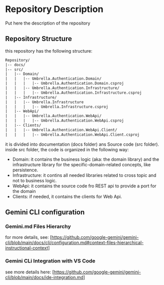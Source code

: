 # Repository Description

Put here the description of the repository

## Repository Structure

this repository has the following structure:

```txt
Repository/
|-- docs/
|-- src/
|   |-- Domain/
|   |   |-- Umbrella.Authentication.Domain/
|   |   |   |-- Umbrella.Authentication.Domain.csproj
|   |   |-- Umbrella.Authentication.Infrastructure/
|   |   |   |-- Umbrella.Authentication.Infrastructure.csproj
|   |-- Infrastructure/
|   |   |-- Umbrella.Infrastructure
|   |   |   |-- Umbrella.Infrastructure.csproj
|   |-- WebApi/
|   |   |-- Umbrella.Authentication.WebApi/
|   |   |   |-- Umbrella.Authentication.WebApi.csproj
|   |-- Clients/
|   |   |-- Umbrella.Authentication.WebApi.Client/
|   |   |   |-- Umbrella.Authentication.WebApi.Client.csproj
```

it is divided into documentation (docs folder) ans Source code (src folder).
inside src folder, the code is organized in the following way:

* Domain: it contains the business logic (aka: the domain library) and the infrastructure library for the specific-domain-related concepts, like persistence.
* Infrastructure: it contins all needed libraries related to cross topic and not to business logic.
* WebApi: it contains the source code fro REST api to provide a port for the domain
* Clients: if needed, it contains the clients for Web Api.

## Gemini CLI configuration

### Gemini.md Files Hierarchy

for more details, see:  [https://github.com/google-gemini/gemini-cli/blob/main/docs/cli/configuration.md#context-files-hierarchical-instructional-context]

### Gemini CLi Integration with VS Code

see more details here:  [https://github.com/google-gemini/gemini-cli/blob/main/docs/ide-integration.md]